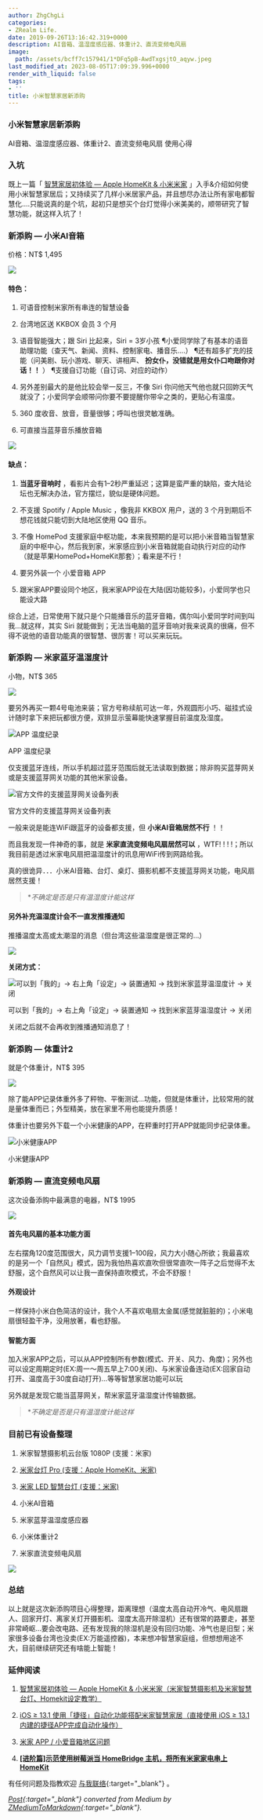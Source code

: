 ```yaml
---
author: ZhgChgLi
categories:
- ZRealm Life.
date: 2019-09-26T13:16:42.319+0000
description: AI音箱、温湿度感应器、体重计2、直流变频电风扇
image:
  path: /assets/bcff7c157941/1*DFq5pB-AwdTxgsjtO_aqyw.jpeg
last_modified_at: 2023-08-05T17:09:39.996+0000
render_with_liquid: false
tags:
- ''
title: 小米智慧家居新添购
---
```


### 小米智慧家居新添购



AI音箱、温湿度感应器、体重计2、直流变频电风扇 使用心得



### 入坑



既上一篇「 [智慧家居初体验 — Apple HomeKit & 小米米家](../c3150cdc85dd/) 」入手&介绍如何使用小米智慧家居后；又持续买了几样小米居家产品，并且想尽办法让所有家电都智慧化….只能说真的是个坑，起初只是想买个台灯觉得小米美美的，顺带研究了智慧功能，就这样入坑了！



### 新添购 — 小米AI音箱



价格：NT$ 1,495



![](/assets/bcff7c157941/1*eBR4GwtCIhhi-fIa0Kf7dA.jpeg)



#### 特色：



1. 可语音控制米家所有串连的智慧设备


2. 台湾地区送 KKBOX 会员 3 个月


3. 语音智能强大；跟 Siri 比起来，Siri = 3岁小孩
   ¶小爱同学除了有基本的语音助理功能（查天气、新闻、资料、控制家电、播音乐….）
   ¶还有超多扩充的技能（问美剧、玩小游戏、聊天、讲相声、 **扮女仆，没错就是用女仆口吻跟你对话！！** ）
   ¶支援自订功能（自订词、对应的动作）


4. 另外差别最大的是他比较会举一反三，不像 Siri 你问他天气他也就只回妳天气就没了；小爱同学会顺带问你要不要提醒你带伞之类的，更贴心有温度。


5. 360 度收音、放音，音量很够；呼叫也很灵敏准确。


6. 可直接当蓝芽音乐播放音箱



![](/assets/bcff7c157941/1*9q9x-WQDxnanFqH6kQ_hAQ.png)



#### 缺点：



1. **当蓝牙音响时** ，看影片会有1–2秒严重延迟；这算是蛮严重的缺陷，查大陆论坛也无解决办法，官方摆烂，貌似是硬体问题。


2. 不支援 Spotify / Apple Music ，像我非 KKBOX 用户，送的 3 个月到期后不想花钱就只能切到大陆地区使用 QQ 音乐。


3. 不像 HomePod 支援家庭中枢功能，本来我预期的是可以把小米音箱当智慧家庭的中枢中心，然后我到家，米家感应到小米音箱就能自动执行对应的动作（就是苹果HomePod+HomeKit那套）；看来是不行！


4. 要另外装一个 小爱音箱 APP


5. 跟米家APP要设同个地区，我米家APP设在大陆(因功能较多)，小爱同学也只能设大路



综合上述，日常使用下就只是个只能播音乐的蓝牙音箱，偶尔叫小爱同学时间到叫我…就这样，其实 Siri 就能做到；无法当电脑的蓝牙音响对我来说真的很痛，但不得不说他的语音功能真的很智慧、很厉害！可以买来玩玩。



### 新添购 — 米家蓝牙温湿度计



小物，NT$ 365



![](/assets/bcff7c157941/1*DFq5pB-AwdTxgsjtO_aqyw.jpeg)



要另外再买一颗4号电池来装；官方号称续航可达一年，外观圆形小巧、磁挂式设计随时拿下来把玩都很方便，双排显示萤幕能快速掌握目前温度及湿度。



![APP 温度纪录](/assets/bcff7c157941/1*fHWZD8e3zcrJsass96Mkrg.png)



APP 温度纪录



仅支援蓝牙连线，所以手机超过蓝牙范围后就无法读取到数据；除非购买蓝芽网关或是支援蓝芽网关功能的其他米家设备。



![官方文件的支援蓝芽网关设备列表](/assets/bcff7c157941/1*FN1SQKH8fwQq80MDDxv-2Q.png)



官方文件的支援蓝芽网关设备列表



一般来说是能连WiFi跟蓝牙的设备都支援，但 **小米AI音箱居然不行** ！！



而且我发现一件神奇的事，就是 **米家直流变频电风扇居然可以** ，WTF! ! ! !；所以我目前是透过米家电风扇把温湿度计的讯息用WiFi传到网路给我。



真的很诡异．．．小米AI音箱、台灯、桌灯、摄影机都不支援蓝芽网关功能，电风扇居然支援！



> **不确定是否是只有温湿度计能这样*



#### 另外补充温湿度计会不一直发推播通知



推播温度太高或太潮湿的消息（但台湾这些温湿度是很正常的…）



![](/assets/bcff7c157941/1*Ydk6RU2A8vFiRkxx59OuoA.png)



**关闭方式：**



![可以到「我的」-&gt; 右上角「设定」-&gt; 装置通知 -&gt; 找到米家蓝芽温湿度计 -&gt; 关闭](/assets/bcff7c157941/1*m5_dj0QgEs47J0ozBoNMnQ.jpeg)



可以到「我的」-&gt; 右上角「设定」-&gt; 装置通知 -&gt; 找到米家蓝芽温湿度计 -&gt; 关闭



关闭之后就不会再收到推播通知消息了！



### 新添购 — 体重计2



就是个体重计，NT$ 395



![](/assets/bcff7c157941/1*GJfy_B52RnbOHPFUW-nyWA.jpeg)



除了能APP记录体重外多了秤物、平衡测试…功能，但就是体重计，比较常用的就是量体重而已；外型精美，放在家里不用也能提升质感！



体重计也要另外下载一个小米健康的APP，在秤重时打开APP就能同步纪录体重。



![小米健康APP](/assets/bcff7c157941/1*rQiKA7u3dnBmFIJtHeq4dw.png)



小米健康APP



### 新添购 — 直流变频电风扇



这次设备添购中最满意的电器，NT$ 1995



![](/assets/bcff7c157941/1*cMflcYANnC0JR-Os5odoPQ.jpeg)



#### 首先电风扇的基本功能方面



左右摆角120度范围很大，风力调节支援1–100段，风力大小随心所欲；我最喜欢的是另一个「自然风」模式，因为我怕热喜欢直吹但很常直吹一阵子之后觉得不太舒服，这个自然风可以让我一直保持直吹模式，不会不舒服！



#### 外观设计



ㄧ样保持小米白色简洁的设计，我个人不喜欢电扇太金属(感觉就脏脏的)；小米电扇很轻盈干净，没用放著，看也舒服。



#### 智能方面



加入米家APP之后，可以从APP控制所有参数(模式、开关、风力、角度)；另外也可以设定周期定时(EX:周一～周五早上7:00关闭)、与米家设备连动(EX:回家自动打开、温度高于30度自动打开)…等等智慧家居功能可以玩



另外就是发现它能当蓝芽网关，帮米家蓝牙温湿度计传输数据。



> **不确定是否是只有温湿度计能这样*



### 目前已有设备整理



1. 米家智慧摄影机云台版 1080P (支援：米家)


2. [米家台灯 Pro (支援：Apple HomeKit、米家)](../c3150cdc85dd/)


3. [米家 LED 智慧台灯 (支援：米家)](../c3150cdc85dd/)


4. 小米AI音箱


5. 米家蓝芽温湿度感应器


6. 小米体重计2


7. 米家直流变频电风扇



![](/assets/bcff7c157941/1*5tpZmR4r3bi3DvA66_HJvA.jpeg)



### 总结



以上就是这次新添购项目心得整理，距离理想（温度太高自动开冷气、电风扇跟人、回家开灯、离家关灯开摄影机、湿度太高开除湿机）还有很常的路要走，甚至非常崎岖…要会改电路、还有发现我的除湿机是没有回归功能、冷气也是旧型；米家很多设备台湾也没卖(EX:万能遥控器)，本来想冲智慧家庭组，但想想用途不大，目前继续研究还有啥能上智能！



### 延伸阅读



1. [智慧家居初体验 — Apple HomeKit & 小米米家（米家智慧摄影机及米家智慧台灯、Homekit设定教学）](../c3150cdc85dd/)


2. [iOS ≥ 13.1 使用「捷径」自动化功能搭配米家智慧家居（直接使用 iOS ≥ 13.1 内建的捷径APP完成自动化操作）](../21119db777dd/)


3. [米家 APP / 小爱音箱地区问题](../94a4020edb82/)


4. [**[进阶篇]示范使用树莓派当 HomeBridge 主机，将所有米家家电串上 HomeKit**](../99db2a1fbfe5/)



有任何问题及指教欢迎 [与我联络](https://www.zhgchg.li/contact){:target="_blank"} 。



*[Post](https://medium.com/zrealm-life/%E5%B0%8F%E7%B1%B3%E6%99%BA%E6%85%A7%E5%AE%B6%E5%B1%85%E6%96%B0%E6%B7%BB%E8%B3%BC-bcff7c157941){:target="_blank"} converted from Medium by [ZMediumToMarkdown](https://github.com/ZhgChgLi/ZMediumToMarkdown){:target="_blank"}.*
